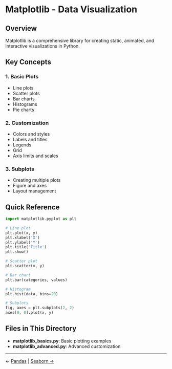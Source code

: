 # Matplotlib - Data Visualization

## Overview
Matplotlib is a comprehensive library for creating static, animated, and interactive visualizations in Python.

## Key Concepts

### 1. Basic Plots
- Line plots
- Scatter plots
- Bar charts
- Histograms
- Pie charts

### 2. Customization
- Colors and styles
- Labels and titles
- Legends
- Grid
- Axis limits and scales

### 3. Subplots
- Creating multiple plots
- Figure and axes
- Layout management

## Quick Reference

```python
import matplotlib.pyplot as plt

# Line plot
plt.plot(x, y)
plt.xlabel('X')
plt.ylabel('Y')
plt.title('Title')
plt.show()

# Scatter plot
plt.scatter(x, y)

# Bar chart
plt.bar(categories, values)

# Histogram
plt.hist(data, bins=20)

# Subplots
fig, axes = plt.subplots(2, 2)
axes[0, 0].plot(x, y)
```

## Files in This Directory

- **matplotlib_basics.py**: Basic plotting examples
- **matplotlib_advanced.py**: Advanced customization

---
← [Pandas](../02_Pandas/) | [Seaborn →](../04_Seaborn/)
